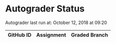# Autograder Status
Autograder last run at: October 12, 2018 at 09:20

| GitHub ID | Assignment | Graded Branch |
|-----------|------------|---------------|
